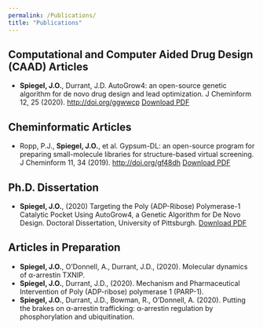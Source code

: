 ```yaml
---
permalink: /Publications/
title: "Publications"
---
```


## Computational and Computer Aided Drug Design (CAAD) Articles

- **Spiegel, J.O.**, Durrant, J.D. AutoGrow4: an open-source genetic algorithm for de novo drug design and lead optimization. J Cheminform 12, 25 (2020). <http://doi.org/ggwwcp>
    <a id="raw-url" href="https://jacob-spiegel.github.io/Jacob-Spiegel/assets/Papers/AutoGrow4_2020.pdf">Download PDF</a>


## Cheminformatic Articles

- Ropp, P.J., **Spiegel, J.O.**, et al. Gypsum-DL: an open-source program for preparing small-molecule libraries for structure-based virtual screening. J Cheminform 11, 34 (2019). <http://doi.org/gf48dh>
    <a id="raw-url" href="https://jacob-spiegel.github.io/Jacob-Spiegel/assets/Papers/AutoGrow4_2020.pdf">Download PDF</a>

## Ph.D. Dissertation
- **Spiegel, J.O.**, (2020) Targeting the Poly (ADP-Ribose) Polymerase-1 Catalytic Pocket Using AutoGrow4, a Genetic Algorithm for De Novo Design. Doctoral Dissertation, University of Pittsburgh.
    <a id="raw-url" href="/home/jacob/Documents/WEB/Jacob-Spiegel.github.io/assets/Papers/Jacob_Spiegel_Thesis.pdf">Download PDF</a>

## Articles in Preparation
- **Spiegel, J.O.**, O’Donnell, A., Durrant, J.D., (2020). Molecular dynamics of α-arrestin TXNIP. 
- **Spiegel, J.O.**, Durrant, J.D., (2020). Mechanism and Pharmaceutical Intervention of Poly (ADP-ribose) polymerase 1 (PARP-1). 
- **Spiegel, J.O.**, Durrant, J.D., Bowman, R., O’Donnell, A. (2020). Putting the brakes on α-arrestin trafficking: α-arrestin regulation by phosphorylation and ubiquitination.
